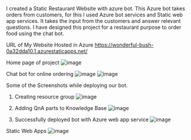 I created a Static Restaurant Website with azure bot. This Azure bot takes orders from customers, for this I used Azure bot services and Static web app services. It takes the input from the customers and answer relevant questions. I have designed this project for a restaurant purpose to order food using the chat bot.

URL of My Website Hosted in Azure
https://wonderful-bush-0a32dda10.1.azurestaticapps.net/

Home page of project
![image](https://user-images.githubusercontent.com/104216615/167265526-23e2f64a-f9d0-4b2c-989c-c9b5ac6e3a6e.png)

Chat bot for online ordering
![image](https://user-images.githubusercontent.com/104216615/167265612-64f59e41-f1ba-47fe-b261-4b8657810783.png)
![image](https://user-images.githubusercontent.com/104216615/167265613-169226e3-b2b9-4c18-9e15-ae5123a1c3d2.png)

Some of the Screenshots while deploying our bot.
  1. Creating resource group
![image](https://user-images.githubusercontent.com/104216615/167265715-ba3a8d4e-2cf7-4eba-b0ac-1490fc9d9514.png)

  2. Adding QnA parts to Knowledge Base
![image](https://user-images.githubusercontent.com/104216615/167265752-57db7cf5-1d73-46e6-a2a8-3df576a7f605.png)

  3. Successfully deployed bot with Azure web app service
![image](https://user-images.githubusercontent.com/104216615/167265888-572c536c-779f-4118-804b-8628c665db53.png)

  Static Web Apps
![image](https://user-images.githubusercontent.com/104216615/167265931-95e4d3a0-80bb-4916-bf86-09485439b232.png)
